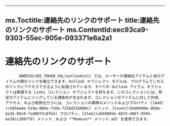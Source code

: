 

---
ms.Toctitle:連絡先のリンクのサポート
title:連絡先のリンクのサポート
ms.ContentId:eec93ca9-9303-55ec-905e-093371e6a2a1
---
# 連絡先のリンクのサポート





          UNRESOLVED_TOKEN_VAL(outlooknv1) では、ユーザーが連絡先アイテムと他のアイテムの間のリンクを確立できます。Outlook オブジェクト モデルは、プログラムでこれらのリンクにアクセスできるように拡張されています。すべての Outlook アイテム オブジェクトは関連する Links コレクション オブジェクトを持ちます。このコレクションには、特定のアイテムにリンクしている連絡先が含まれます。コレクションのアイテムに対して作成、アクセス、および削除を行うには、コレクションの標準のメソッドおよびプロパティ ([Add](c5054a4e-519a-006e-f16b-f256d256808c) メソッド、[Count](8a00490e-0b9a-be35-09c0-fad0072c8fb4) プロパティ、[Item](a04900de-487d-486f-9594-ee38cc280770) メソッド、および **Remove** メソッド.md) を使用できます。


